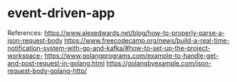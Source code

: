 # event-driven-app

References:
https://www.alexedwards.net/blog/how-to-properly-parse-a-json-request-body
https://www.freecodecamp.org/news/build-a-real-time-notification-system-with-go-and-kafka/#how-to-set-up-the-project-workspace-
https://www.golangprograms.com/example-to-handle-get-and-post-request-in-golang.html
https://golangbyexample.com/json-request-body-golang-http/
